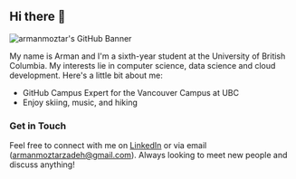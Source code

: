 ## Hi there 👋
![armanmoztar's GitHub Banner](https://raw.githubusercontent.com/armanmoztar/armanmoztar/main/banner.png)


My name is Arman and I'm a sixth-year student at the University of British Columbia. My interests lie in computer science, data science and cloud development.
Here's a little bit about me:

- GitHub Campus Expert for the Vancouver Campus at UBC
- Enjoy skiing, music, and hiking

### Get in Touch 
Feel free to connect with me on [LinkedIn](https://www.linkedin.com/in/arman-moztarzadeh/) or via email (armanmoztarzadeh@gmail.com). Always looking to meet new people and discuss anything! 

<!--
![Profile-Hit-Counter](https://hits.seeyoufarm.com/api/count/incr/badge.svg?url=https%3A%2F%2Fgithub.com%2F{username}1212%2Fhit-counter)
![Arman's GitHub stats](https://github-readme-stats.vercel.app/api?username=armanmoztar&show_icons=true&theme=radical)
![Top Langs](https://github-readme-stats.vercel.app/api/top-langs/?username=armanmoztar&layout=compact)
 -->

<!-- RESOURCES/LINKS
- https://shields.io/.    
- https://github.com/alexandresanlim/Badges4-README.md-Profile.     # Tech Stack
- https://github.com/rishavanand/github-profilinator.  # Profile generator
- https://github.com/anuraghazra/github-readme-stats.   # Github Stats  
 -->
